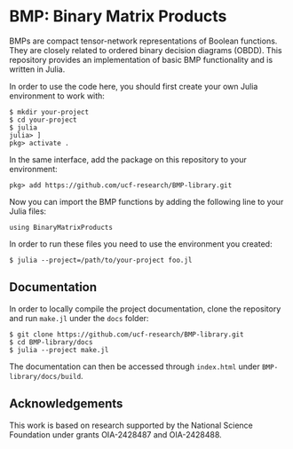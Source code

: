 # BMP: Binary Matrix Products
BMPs are compact tensor-network representations of Boolean functions. They
are closely related to ordered binary decision diagrams (OBDD). This repository
provides an implementation of basic BMP functionality and is written in Julia.

In order to use the code here, you should first create your own Julia environment to
work with:
```
$ mkdir your-project
$ cd your-project
$ julia
julia> ]
pkg> activate .
```
In the same interface, add the package on this repository to your environment:
```
pkg> add https://github.com/ucf-research/BMP-library.git
```
Now you can import the BMP functions by adding the following line to your Julia
files:
```
using BinaryMatrixProducts
```
In order to run these files you need to use the environment you created:
```
$ julia --project=/path/to/your-project foo.jl
```

## Documentation
In order to locally compile the project documentation, clone the repository and
run `make.jl` under the `docs` folder:
```
$ git clone https://github.com/ucf-research/BMP-library.git
$ cd BMP-library/docs
$ julia --project make.jl
```
The documentation can then be accessed through `index.html` under
`BMP-library/docs/build`.

## Acknowledgements
This work is based on research supported by the National Science Foundation under grants OIA-2428487 and OIA-2428488.
